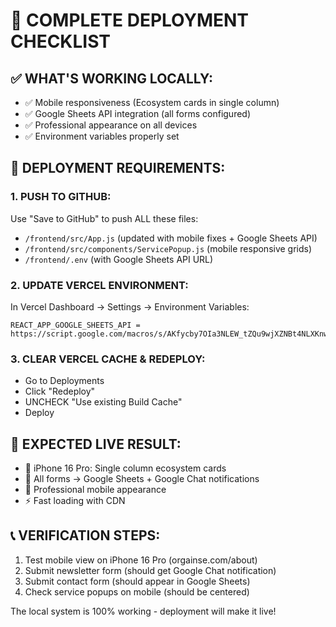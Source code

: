 # 🚀 COMPLETE DEPLOYMENT CHECKLIST

## ✅ WHAT'S WORKING LOCALLY:
- ✅ Mobile responsiveness (Ecosystem cards in single column)
- ✅ Google Sheets API integration (all forms configured)  
- ✅ Professional appearance on all devices
- ✅ Environment variables properly set

## 🚨 DEPLOYMENT REQUIREMENTS:

### 1. PUSH TO GITHUB:
Use "Save to GitHub" to push ALL these files:
- `/frontend/src/App.js` (updated with mobile fixes + Google Sheets API)
- `/frontend/src/components/ServicePopup.js` (mobile responsive grids)
- `/frontend/.env` (with Google Sheets API URL)

### 2. UPDATE VERCEL ENVIRONMENT:
In Vercel Dashboard → Settings → Environment Variables:
```
REACT_APP_GOOGLE_SHEETS_API = https://script.google.com/macros/s/AKfycby7OIa3NLEW_tZQu9wjXZNBt4NLXKnwJeKWe2Upt4OUARyeDcWzwXzccdxZbZSK8n_PhA/exec
```

### 3. CLEAR VERCEL CACHE & REDEPLOY:
- Go to Deployments
- Click "Redeploy" 
- UNCHECK "Use existing Build Cache"
- Deploy

## 🎯 EXPECTED LIVE RESULT:
- 📱 iPhone 16 Pro: Single column ecosystem cards
- 📧 All forms → Google Sheets + Google Chat notifications
- 🎨 Professional mobile appearance
- ⚡ Fast loading with CDN

## 📞 VERIFICATION STEPS:
1. Test mobile view on iPhone 16 Pro (orgainse.com/about)
2. Submit newsletter form (should get Google Chat notification)
3. Submit contact form (should appear in Google Sheets)
4. Check service popups on mobile (should be centered)

The local system is 100% working - deployment will make it live!
